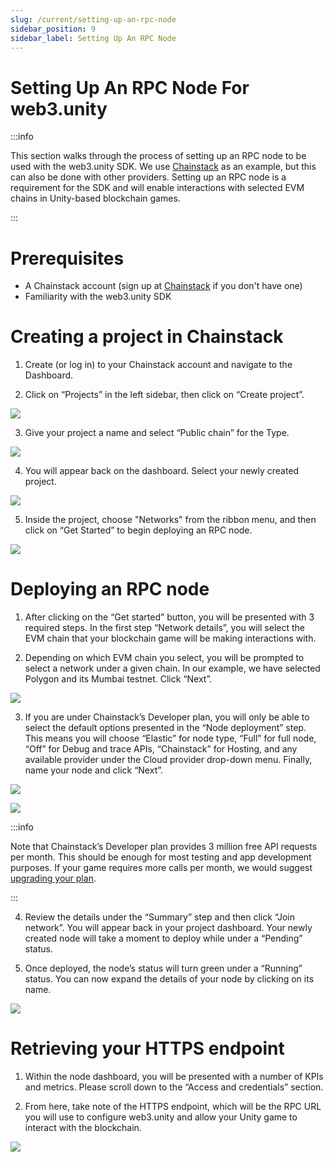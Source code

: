 ```yaml
---
slug: /current/setting-up-an-rpc-node
sidebar_position: 9
sidebar_label: Setting Up An RPC Node
---
```



# Setting Up An RPC Node For web3.unity 

:::info

This section walks through the process of setting up an RPC node to be used with the web3.unity SDK. We use [Chainstack](https://console.chainstack.com/user/account/create?utm_campaign=Referrals&utm_source=chainsafe&utm_medium=referrals) as an example, but this can also be done with other providers. Setting up an RPC node is a requirement for the SDK and will enable interactions with selected EVM chains in Unity-based blockchain games.

:::

# Prerequisites 

- A Chainstack account (sign up at [Chainstack](https://console.chainstack.com/user/account/create?utm_campaign=Referrals&utm_source=chainsafe&utm_medium=referrals) if you don't have one)
- Familiarity with the web3.unity SDK

# Creating a project in Chainstack

1. Create (or log in) to your Chainstack account and navigate to the Dashboard.

2. Click on “Projects” in the left sidebar, then click on “Create project”.

![](assets/setting-up-an-rpc-node/chainstack_dashboard.png)

3. Give your project a name and select “Public chain” for the Type.

![](assets/setting-up-an-rpc-node/chainstack_createprojectname.png)

4. You will appear back on the dashboard. Select your newly created project.

![](assets/setting-up-an-rpc-node/chainstack_newlycreatedproject.png)

5. Inside the project, choose "Networks" from the ribbon menu, and then click on “Get Started” to begin deploying an RPC node.

![](assets/setting-up-an-rpc-node/chainstack_getstartedbutton.png)

# Deploying an RPC node

1. After clicking on the “Get started” button, you will be presented with 3 required steps. In the first step “Network details”, you will select the EVM chain that your blockchain game will be making interactions with.

2. Depending on which EVM chain you select, you will be prompted to select a network under a given chain. In our example, we have selected Polygon and its Mumbai testnet. Click “Next”.

![](assets/setting-up-an-rpc-node/chainstack_selectingchainandnetwork.png)

3. If you are under Chainstack’s Developer plan, you will only be able to select the default options presented in the “Node deployment” step. This means you will choose “Elastic” for node type, “Full” for full node, “Off” for Debug and trace APIs, “Chainstack” for Hosting, and any available provider under the Cloud provider drop-down menu. Finally, name your node and click “Next”.

![](assets/setting-up-an-rpc-node/chainstack_joinnetwork.png)

![](assets/setting-up-an-rpc-node/chainstack_namingnode.png)

:::info

Note that Chainstack’s Developer plan provides 3 million free API requests per month. This should be enough for most testing and app development purposes. If your game requires more calls per month, we would suggest [upgrading your plan](https://console.chainstack.com/user/account/create?utm_campaign=Referrals&utm_source=chainsafe&utm_medium=referrals). 

:::

4. Review the details under the “Summary” step and then click “Join network”.
You will appear back in your project dashboard. Your newly created node will take a moment to deploy while under a “Pending” status. 

5. Once deployed, the node’s status will turn green under a “Running” status. You can now expand the details of your node by clicking on its name. 

![](assets/setting-up-an-rpc-node/chainstack_nodestatus.png)

# Retrieving your HTTPS endpoint

1. Within the node dashboard, you will be presented with a number of KPIs and metrics. Please scroll down to the “Access and credentials” section. 

2. From here, take note of the HTTPS endpoint, which will be the RPC URL you will use to configure web3.unity and allow your Unity game to interact with the blockchain. 

![](assets/setting-up-an-rpc-node/chainstack_httpsendpoints.png)
